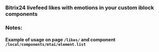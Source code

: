 ### Bitrix24 livefeed likes with emotions in your custom iblock components

### Notes:
#### Example of usage on page `/likes/` and component `/local/components/mtai/element.list`